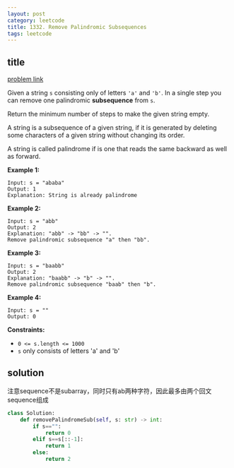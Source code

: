 ```yaml
---
layout: post
category: leetcode
title: 1332. Remove Palindromic Subsequences
tags: leetcode
---
```


## title
[problem link](https://leetcode.com/problems/remove-palindromic-subsequences/)

Given a string `s` consisting only of letters `'a'` and `'b'`. In a single step you can remove one palindromic **subsequence** from `s`.

Return the minimum number of steps to make the given string empty.

A string is a subsequence of a given string, if it is generated by deleting some characters of a given string without changing its order.

A string is called palindrome if is one that reads the same backward as well as forward.

 

**Example 1:**

```
Input: s = "ababa"
Output: 1
Explanation: String is already palindrome
```

**Example 2:**

```
Input: s = "abb"
Output: 2
Explanation: "abb" -> "bb" -> "". 
Remove palindromic subsequence "a" then "bb".
```

**Example 3:**

```
Input: s = "baabb"
Output: 2
Explanation: "baabb" -> "b" -> "". 
Remove palindromic subsequence "baab" then "b".
```

**Example 4:**

```
Input: s = ""
Output: 0
```

 

**Constraints:**

- `0 <= s.length <= 1000`
- `s` only consists of letters 'a' and 'b'

## solution

注意sequence不是subarray，同时只有ab两种字符，因此最多由两个回文sequence组成

```python
class Solution:
    def removePalindromeSub(self, s: str) -> int:
        if s=="":
            return 0
        elif s==s[::-1]:
            return 1
        else:
            return 2
```

